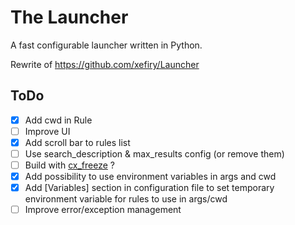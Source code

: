 # The Launcher

A fast configurable launcher written in Python.

Rewrite of <https://github.com/xefiry/Launcher>

## ToDo

- [x] Add cwd in Rule
- [ ] Improve UI
- [x] Add scroll bar to rules list
- [ ] Use search_description & max_results config (or remove them)
- [ ] Build with [cx_freeze](https://cx-freeze.readthedocs.io/en/stable/setup_script.html) ?
- [x] Add possibility to use environment variables in args and cwd
- [x] Add [Variables] section in configuration file to set temporary environment variable for rules to use in args/cwd
- [ ] Improve error/exception management
